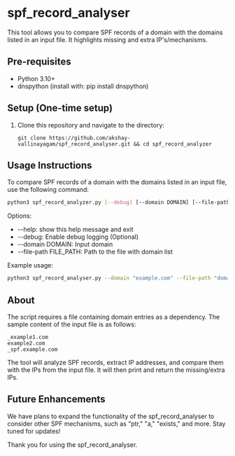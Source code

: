 # spf_record_analyser

This tool allows you to compare SPF records of a domain with the domains listed in an input file. It highlights missing and extra IP's/mechanisms.

## Pre-requisites

- Python 3.10+
- dnspython (install with: pip install dnspython)

## Setup (One-time setup)

1. Clone this repository and navigate to the directory:
   ```
   git clone https://github.com/akshay-vallinayagam/spf_record_analyser.git && cd spf_record_analyzer
   ```

## Usage Instructions

To compare SPF records of a domain with the domains listed in an input file, use the following command:

```sh
python3 spf_record_analyzer.py [--debug] [--domain DOMAIN] [--file-path FILE_PATH]
```

Options:
- --help: 					   show this help message and exit
- --debug: 					   Enable debug logging (Optional)
- --domain DOMAIN: 			Input domain
- --file-path FILE_PATH: 	Path to the file with domain list

Example usage:

```sh
python3 spf_record_analyser.py --domain "example.com" --file-path "domains.txt" --debug
```

## About

The script requires a file containing domain entries as a dependency. The sample content of the input file is as follows:

```
_example1.com
example2.com
_spf.example.com
```

The tool will analyze SPF records, extract IP addresses, and compare them with the IPs from the input file. It will then print and return the missing/extra IPs.


## Future Enhancements

We have plans to expand the functionality of the spf_record_analyser to consider other SPF mechanisms, such as "ptr," "a," "exists," and more. Stay tuned for updates!

Thank you for using the spf_record_analyser.
